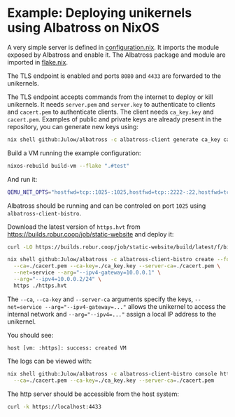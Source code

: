 # Example: Deploying unikernels using Albatross on NixOS

A very simple server is defined in [configuration.nix](./configuration.nix). It imports the module exposed by Albatross and enable it.
The Albatross package and module are imported in [flake.nix](./flake.nix).

The TLS endpoint is enabled and ports `8080` and `4433` are forwarded to the unikernels.

The TLS endpoint accepts commands from the internet to deploy or kill unikernels.
It needs `server.pem` and `server.key` to authenticate to clients and `cacert.pem` to authenticate clients. The client needs `ca_key.key` and `cacert.pem`.
Examples of public and private keys are already present in the repository, you can generate new keys using:

```sh
nix shell github:Julow/albatross -c albatross-client generate ca_key ca_db
```

Build a VM running the example configuration:

```sh
nixos-rebuild build-vm --flake ".#test"
```

And run it:

```sh
QEMU_NET_OPTS="hostfwd=tcp::1025-:1025,hostfwd=tcp::2222-:22,hostfwd=tcp::8080-:8080,hostfwd=tcp::4433-:4433" QEMU_OPTS="-display none" ./result/bin/run-nixos-vm
```

Albatross should be running and can be controled on port `1025` using `albatross-client-bistro`.

Download the latest version of `https.hvt` from https://builds.robur.coop/job/static-website and deploy it:

```sh
curl -LO https://builds.robur.coop/job/static-website/build/latest/f/bin/https.hvt
```

```sh
nix shell github:Julow/albatross -c albatross-client-bistro create --force \
  --ca=./cacert.pem --ca-key=./ca_key.key --server-ca=./cacert.pem \
  --net=service --arg="--ipv4-gateway=10.0.0.1" \
  --arg="--ipv4=10.0.0.2/24" \
  https ./https.hvt
```

The `--ca`, `--ca-key` and `--server-ca` arguments specify the keys,
`--net=service --arg="--ipv4-gateway=..."` allows the unikernel to access the internal network
and `--arg="--ipv4=..."` assign a local IP address to the unikernel.

You should see:

```
host [vm: :https]: success: created VM
```

The logs can be viewed with:

```sh
nix shell github:Julow/albatross -c albatross-client-bistro console https \
  --ca=./cacert.pem --ca-key=./ca_key.key --server-ca=./cacert.pem
```

The http server should be accessible from the host system:

```sh
curl -k https://localhost:4433
```
